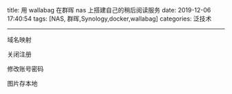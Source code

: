 title: 用 wallabag 在群晖 nas 上搭建自己的稍后阅读服务
date: 2019-12-06 17:40:54
tags: [NAS, 群晖,Synology,docker,wallabag]
categories: 泛技术

------

域名映射

关闭注册

修改账号密码

图片存本地



